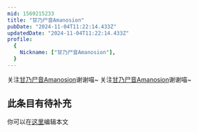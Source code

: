 ```yaml
---
mid: 1569215233
title: "甘乃尸音Amanosion"
pubDate: "2024-11-04T11:22:14.433Z"
updatedDate: "2024-11-04T11:22:14.433Z"
profile:
  {
    Nickname: ["甘乃尸音Amanosion"],
  }
---
```


关注[甘乃尸音Amanosion](https://space.bilibili.com/1569215233)谢谢喵~ 关注[甘乃尸音Amanosion](https://space.bilibili.com/1569215233)谢谢喵~

## 此条目有待补充
你可以在[这里](https://github.com/Yuhanawa/VTuber.ICU/edit/master/src/content/v/甘乃尸音Amanosion/index.md)编辑本文
